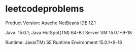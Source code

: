# leetcodeproblems
Product Version: Apache NetBeans IDE 12.1

Java: 15.0.1; Java HotSpot(TM) 64-Bit Server VM 15.0.1+9-18

Runtime: Java(TM) SE Runtime Environment 15.0.1+9-18
